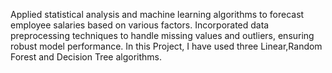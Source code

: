 Applied statistical analysis and machine learning algorithms to forecast employee salaries based on various factors.
Incorporated data preprocessing techniques to handle missing values and outliers, ensuring robust model performance.
In this Project, I have used three Linear,Random Forest and Decision Tree algorithms.

